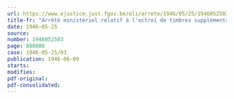 ```yaml
---
url: https://www.ejustice.just.fgov.be/eli/arrete/1946/05/25/1946052503/justel
title-fr: "Arrêté ministériel relatif à l'octroi de timbres supplémentaires aux frontaliers"
date: 1946-05-25
source:
number: 1946052503
page: 888888
case: 1946-05-25/03
publication: 1946-06-09
starts:
modifies:
pdf-original:
pdf-consolidated:
---
```


